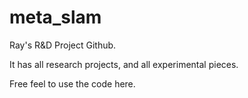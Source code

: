# meta_slam
Ray's R&D Project Github.

It has all research projects, and all experimental pieces. 

Free feel to use the code here. 
